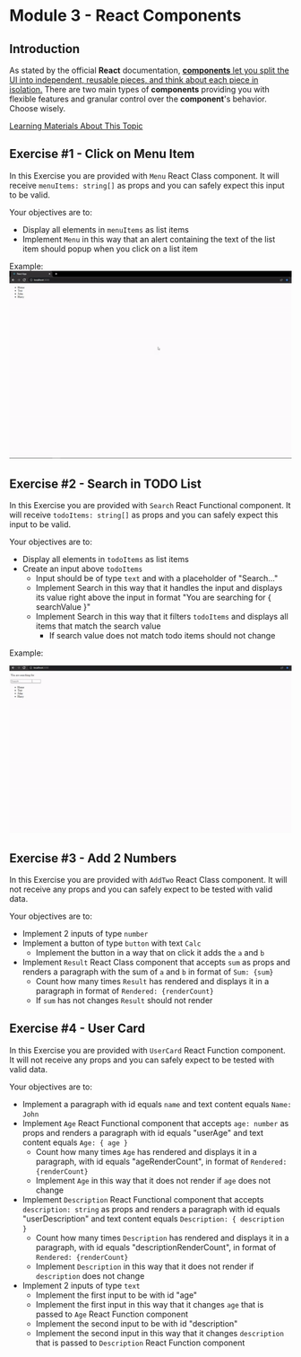# Module 3 - React Components

## Introduction

As stated by the official **React** documentation, [**components** let you split the UI into independent, reusable pieces, and think about each piece in isolation.](https://reactjs.org/docs/components-and-props.html) There are two main types of **components** providing you with flexible features and granular control over the **component**'s behavior. Choose wisely.

[Learning Materials About This Topic](https://www.notion.so/mkit/React-Components-e89ca4fa11d74aac8f8f761876aa1b26)

## Exercise #1 - Click on Menu Item

In this Exercise you are provided with `Menu` React Class component. It will receive `menuItems: string[]` as props and you can safely expect this input to be valid.

Your objectives are to:

- Display all elements in `menuItems` as list items
- Implement `Menu` in this way that an alert containing the text of the list item should popup when you click on a list item

Example:
![Example Click on Menu Item](../../public/gifs/exercise-1.gif)

## Exercise #2 - Search in TODO List

In this Exercise you are provided with `Search` React Functional component. It will receive `todoItems: string[]` as props and you can safely expect this input to be valid.

Your objectives are to:

- Display all elements in `todoItems` as list items
- Create an input above `todoItems`
  - Input should be of type `text` and with a placeholder of "Search..."
  - Implement Search in this way that it handles the input and displays its value right above the input in format "You are searching for { searchValue }"
  - Implement Search in this way that it filters `todoItems` and displays all items that match the search value
    - If search value does not match todo items should not change

Example:

![Example Click on Menu Item](../../public/gifs/exercise-2.gif)

## Exercise #3 - Add 2 Numbers

In this Exercise you are provided with `AddTwo` React Class component. It will not receive any props and you can safely expect to be tested with valid data.

Your objectives are to:

- Implement 2 inputs of type `number`
- Implement a button of type `button` with text `Calc`
  - Implement the button in a way that on click it adds the `a` and `b`
- Implement `Result` React Class component that accepts `sum` as props and renders a paragraph with the sum of `a` and `b` in format of `Sum: {sum}`
  - Count how many times `Result` has rendered and displays it in a paragraph in format of `Rendered: {renderCount}`
  - If `sum` has not changes `Result` should not render

## Exercise #4 - User Card

In this Exercise you are provided with `UserCard` React Function component. It will not receive any props and you can safely expect to be tested with valid data.

Your objectives are to:

- Implement a paragraph with id equals `name` and text content equals `Name: John`
- Implement `Age` React Functional component that accepts `age: number` as props and renders a paragraph with id equals "userAge" and text content equals `Age: { age }`
  - Count how many times `Age` has rendered and displays it in a paragraph, with id equals "ageRenderCount", in format of `Rendered: {renderCount}`
  - Implement `Age` in this way that it does not render if `age` does not change
- Implement `Description` React Functional component that accepts `description: string` as props and renders a paragraph with id equals "userDescription" and text content equals `Description: { description }`
  - Count how many times `Description` has rendered and displays it in a paragraph, with id equals "descriptionRenderCount", in format of `Rendered: {renderCount}`
  - Implement `Description` in this way that it does not render if `description` does not change
- Implement 2 inputs of type `text`
  - Implement the first input to be with id "age"
  - Implement the first input in this way that it changes `age` that is passed to `Age` React Function component
  - Implement the second input to be with id "description"
  - Implement the second input in this way that it changes `description` that is passed to `Description` React Function component

